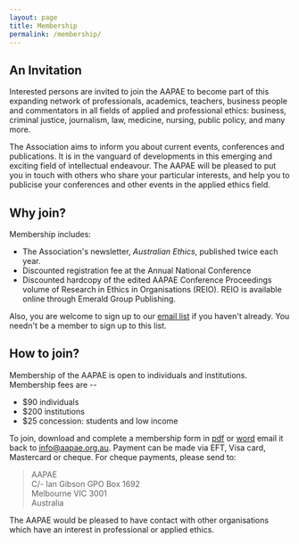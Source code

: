```yaml
---
layout: page
title: Membership
permalink: /membership/
---
```


## An Invitation

Interested persons are invited to join the AAPAE to become part of this expanding network of professionals, academics, teachers, business people and commentators in all fields of applied and professional ethics: business, criminal justice, journalism, law, medicine, nursing, public policy, and many more. 

The Association aims to inform you about current events, conferences and publications. It is in the vanguard of developments in this emerging and exciting field of intellectual endeavour. The AAPAE will be pleased to put you in touch with others who share your particular interests, and help you to publicise your conferences and other events in the applied ethics field.

## Why join?

Membership includes:

- The Association's newsletter, _Australian Ethics_, published twice each year.
- Discounted registration fee at the Annual National Conference
- Discounted hardcopy of the edited AAPAE Conference Proceedings volume of Research in Ethics in Organisations (REIO). REIO is available online through Emerald Group Publishing.

Also, you are welcome to sign up to our [email list](/#mc_embed_signup) if you haven't already. You needn't be a member to sign up to this list.
 

## How to join?

Membership of the AAPAE is open to individuals and institutions. Membership fees are --

- $90 individuals
- $200 institutions
- $25 concession: students and low income

To join, download and complete a membership form in [pdf](/documents/2023-2024-AAPAE-Membership-Renewal.pdf) or [word](/documents/2023-2024-AAPAE-Membership-Renewal.docx) email it back to [info@aapae.org.au](mailto:info@aapae.org.au).  Payment can be made via EFT, Visa card, Mastercard or cheque.  For cheque payments, please send to:

> AAPAE  
> C/- Ian Gibson 
> GPO Box 1692  
> Melbourne  VIC  3001    
> Australia  

<!-- If you would prefer just to join our email list (Listserv) to periodically receive updates about happenings in the ethics sphere, please just complete the form below ...
 -->
<!-- <section class="signup">
   <div class="wrapper">
    <div id="mc_embed_signup">
      <form action="//aapae.us9.list-manage.com/subscribe/post?u=e4822513e8ec52ab622046519&amp;id=98da348d0e" method="post" id="mc-embedded-subscribe-form" name="mc-embedded-subscribe-form" class="validate" target="_blank" novalidate>
        <h3>Subscribe to the AAPAE's Listserv today!</h3>
        <div class="response" id="mce-error-response" style="display:none"></div>
        <div class="response" id="mce-success-response" style="display:none"></div>

        <label for="mce-FNAME">First Name</label>            
        <input type="text" value="" name="FNAME" class="" id="mce-FNAME" placeholder="First Name">
        <label for="mce-LNAME">Last Name</label>            
        <input type="text" value="" name="LNAME" class="" id="mce-LNAME" placeholder="Last Name">
        <label for="mce-EMAIL">Email Address </label>            
        <input type="email" value="" name="EMAIL" class="required email" id="mce-EMAIL" placeholder="Email Address">

        // real people should not fill this in and expect good things - do not remove this or risk form bot signups
        <input type="text" name="b_e4822513e8ec52ab622046519_98da348d0e" tabindex="-1" value="" style="position: absolute; left: -5000px;">
        <input type="submit" value="Join!" name="subscribe" id="mc-embedded-subscribe" class="button">
      </form>
    </div>
  </div>
</section>   --> 

The AAPAE would be pleased to have contact with other organisations which have an interest in professional or applied ethics.


